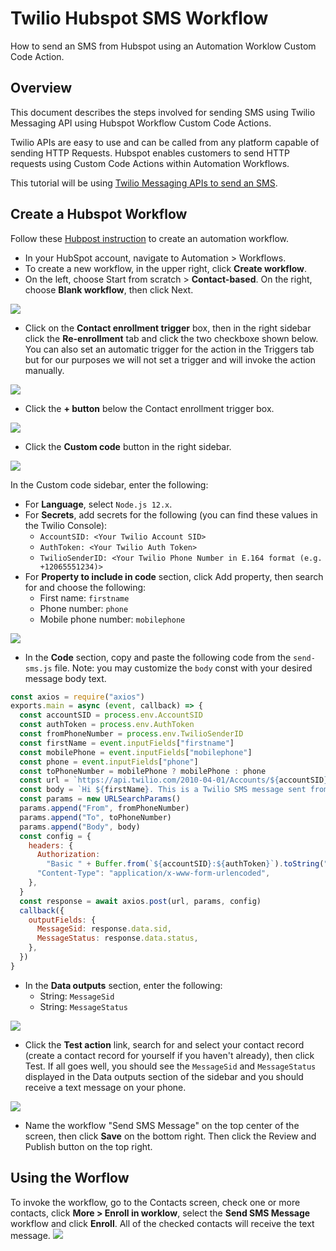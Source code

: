 # Twilio Hubspot SMS Workflow

How to send an SMS from Hubspot using an Automation Worklow Custom Code Action.

## Overview
This document describes the steps involved for sending SMS using Twilio Messaging API using Hubspot Workflow Custom Code Actions.

Twilio APIs are easy to use and can be called from any platform capable of sending HTTP Requests. Hubspot enables customers to send HTTP requests using Custom Code Actions within Automation Workflows.

This tutorial will be using [Twilio Messaging APIs to send an SMS](https://www.twilio.com/docs/sms/api/message-resource#create-a-message-resource).

## Create a Hubspot Workflow

Follow these [Hubpost instruction](https://knowledge.hubspot.com/workflows/create-workflows) to create an automation workflow.

- In your HubSpot account, navigate to Automation > Workflows.
- To create a new workflow, in the upper right, click **Create workflow**.
- On the left, choose Start from scratch > **Contact-based**. On the right, choose **Blank workflow**, then click Next.

![](blank-workflow.png)

- Click on the **Contact enrollment trigger** box, then in the right sidebar click the **Re-enrollment** tab and click the two checkboxe shown below. You can also set an automatic trigger for the action in the Triggers tab but for our purposes we will not set a trigger and will invoke the action manually.

![](re-enrollment.png) 

- Click the **+ button** below the Contact enrollment trigger box.

![](trigger.png)

- Click the **Custom code** button in the right sidebar.

![](custom-code.png)

In the Custom code sidebar, enter the following:
 - For **Language**, select `Node.js 12.x`.
 - For **Secrets**, add secrets for the following (you can find these values in the Twilio Console):
   - `AccountSID: <Your Twilio Account SID>`
   - `AuthToken: <Your Twilio Auth Token>`
   - `TwilioSenderID: <Your Twilio Phone Number in E.164 format (e.g. +12065551234)>`
 - For **Property to include in code** section, click Add property, then search for and choose the following:
   - First name: `firstname`
   - Phone number: `phone`
   - Mobile phone number: `mobilephone`

![](edit-action.png)

- In the **Code** section, copy and paste the following code from the `send-sms.js` file. Note: you may customize the `body` const with your desired message body text.

```js
const axios = require("axios")
exports.main = async (event, callback) => {
  const accountSID = process.env.AccountSID
  const authToken = process.env.AuthToken
  const fromPhoneNumber = process.env.TwilioSenderID
  const firstName = event.inputFields["firstname"]
  const mobilePhone = event.inputFields["mobilephone"]
  const phone = event.inputFields["phone"]
  const toPhoneNumber = mobilePhone ? mobilePhone : phone
  const url = `https://api.twilio.com/2010-04-01/Accounts/${accountSID}/Messages.json`
  const body = `Hi ${firstName}. This is a Twilio SMS message sent from a Hubspot Automation Workflow.`
  const params = new URLSearchParams()
  params.append("From", fromPhoneNumber)
  params.append("To", toPhoneNumber)
  params.append("Body", body)
  const config = {
    headers: {
      Authorization:
        "Basic " + Buffer.from(`${accountSID}:${authToken}`).toString("base64"),
      "Content-Type": "application/x-www-form-urlencoded",
    },
  }
  const response = await axios.post(url, params, config)
  callback({
    outputFields: {
      MessageSid: response.data.sid,
      MessageStatus: response.data.status,
    },
  })
}
```

- In the **Data outputs** section, enter the following:
  - String: `MessageSid`
  - String: `MessageStatus`

![](data-ouputs.png)

- Click the **Test action** link, search for and select your contact record (create a contact record for yourself if you haven't already), then click Test. If all goes well, you should see the `MessageSid` and `MessageStatus` displayed in the Data outputs section of the sidebar and you should receive a text message on your phone.

![](test.png)

- Name the workflow "Send SMS Message" on the top center of the screen, then click **Save** on the bottom right. Then click the Review and Publish button on the top right.

## Using the Worflow

To invoke the workflow, go to the Contacts screen, check one or more contacts, click **More > Enroll in worklow**, select the **Send SMS Message** workflow and click **Enroll**. All of the checked contacts will receive the text message.
![](enroll.png)
